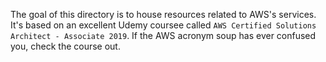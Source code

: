 The goal of this directory is to house resources related to AWS's services. It's based on an excellent Udemy coursee called `AWS Certified Solutions Architect - Associate 2019`. If the AWS acronym soup has ever confused you, check the course out.

